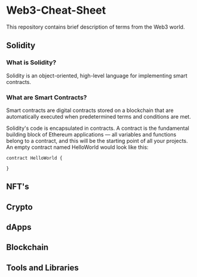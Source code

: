 # Web3-Cheat-Sheet
This repository contains brief description of terms from the Web3 world.

## Solidity
### What is Solidity?
Solidity is an object-oriented, high-level language for implementing smart contracts. 
### What are Smart Contracts?
Smart contracts are digital contracts stored on a blockchain that are automatically executed when predetermined terms and conditions are met.

Solidity's code is encapsulated in contracts. A contract is the fundamental building block of Ethereum applications — all variables and functions belong to a contract, and this will be the starting point of all your projects. An empty contract named HelloWorld would look like this:
```
contract HelloWorld {

}
```
## NFT's
## Crypto
## dApps
## Blockchain
## Tools and Libraries
